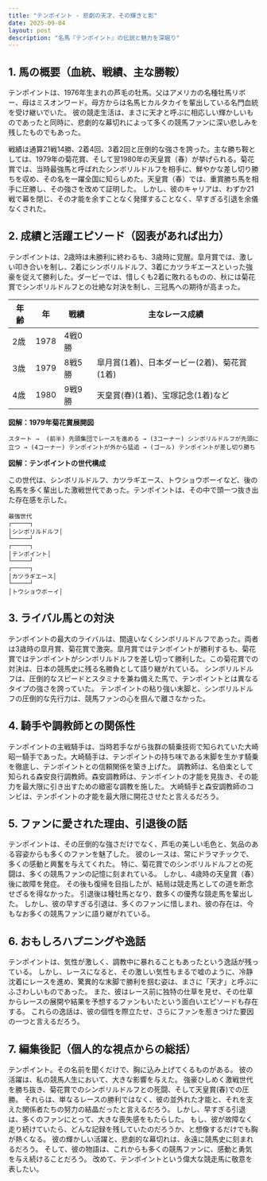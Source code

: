 ```yaml
---
title: "テンポイント - 悲劇の天才、その輝きと影"
date: 2025-09-04
layout: post
description: "名馬『テンポイント』の伝説と魅力を深堀り"
---
```


## 1. 馬の概要（血統、戦績、主な勝鞍）

テンポイントは、1976年生まれの芦毛の牡馬。父はアメリカの名種牡馬リボー、母はミスオンワード。母方からは名馬ヒカルタカイを輩出している名門血統を受け継いでいた。  彼の競走生活は、まさに天才と呼ぶに相応しい輝かしいものであったと同時に、悲劇的な幕切れによって多くの競馬ファンに深い悲しみを残したものでもあった。

戦績は通算21戦14勝、2着4回、3着2回と圧倒的な強さを誇った。主な勝ち鞍としては、1979年の菊花賞、そして翌1980年の天皇賞（春）が挙げられる。菊花賞では、当時最強馬と呼ばれたシンボリルドルフを相手に、鮮やかな差し切り勝ちを収め、その名を一躍全国に知らしめた。天皇賞（春）では、重賞勝ち馬を相手に圧勝し、その強さを改めて証明した。  しかし、彼のキャリアは、わずか21戦で幕を閉じ、その才能を余すことなく発揮することなく、早すぎる引退を余儀なくされた。


## 2. 成績と活躍エピソード（図表があれば出力）

テンポイントは、2歳時は未勝利に終わるも、3歳時に覚醒。皐月賞では、激しい叩き合いを制し、2着にシンボリルドルフ、3着にカツラギエースといった強豪を従えて勝利した。ダービーでは、惜しくも2着に敗れるものの、秋には菊花賞でシンボリルドルフとの壮絶な対決を制し、三冠馬への期待が高まった。

| 年齢 | 年 | 戦績 | 主なレース成績 |
|---|---|---|---|
| 2歳 | 1978 | 4戦0勝 |  |
| 3歳 | 1979 | 8戦5勝 | 皐月賞(1着)、日本ダービー(2着)、菊花賞(1着) |
| 4歳 | 1980 | 9戦9勝 | 天皇賞(春)(1着)、宝塚記念(1着)など |


**図解：1979年菊花賞展開図**

```
スタート →  (前半) 先頭集団でレースを進める → (3コーナー) シンボリルドルフが先頭に立つ → (4コーナー) テンポイントが外から猛追 → (ゴール) テンポイントが差し切り勝ち
```

**図解：テンポイントの世代構成**

この世代は、シンボリルドルフ、カツラギエース、トウショウボーイなど、後の名馬を多く輩出した激戦世代であった。テンポイントは、その中で頭一つ抜き出た存在感を示した。

```
最強世代
┌─────┐
│シンボリルドルフ│
└─────┘
┌─────┐
│テンポイント│
└─────┘
┌─────┐
│カツラギエース│
└─────┘
│トウショウボーイ│
```


## 3. ライバル馬との対決

テンポイントの最大のライバルは、間違いなくシンボリルドルフであった。両者は3歳時の皐月賞、菊花賞で激突。皐月賞ではテンポイントが勝利するも、菊花賞ではテンポイントがシンボリルドルフを差し切って勝利した。この菊花賞での対決は、日本の競馬史に残る名勝負として語り継がれている。  シンボリルドルフは、圧倒的なスピードとスタミナを兼ね備えた馬で、テンポイントとは異なるタイプの強さを誇っていた。  テンポイントの粘り強い末脚と、シンボリルドルフの圧倒的な先行力は、競馬ファンの心を掴んで離さなかった。


## 4. 騎手や調教師との関係性

テンポイントの主戦騎手は、当時若手ながら抜群の騎乗技術で知られていた大崎昭一騎手であった。大崎騎手は、テンポイントの持ち味である末脚を生かす騎乗を徹底し、テンポイントとの信頼関係を築き上げた。  調教師は、名伯楽として知られる森安良行調教師。森安調教師は、テンポイントの才能を見抜き、その能力を最大限に引き出すための緻密な調教を施した。  大崎騎手と森安調教師のコンビは、テンポイントの才能を最大限に開花させたと言えるだろう。


## 5. ファンに愛された理由、引退後の話

テンポイントは、その圧倒的な強さだけでなく、芦毛の美しい毛色と、気品のある容姿からも多くのファンを魅了した。  彼のレースは、常にドラマチックで、多くの感動と興奮を与えてくれた。  特に、菊花賞でのシンボリルドルフとの死闘は、多くの競馬ファンの記憶に刻まれている。  しかし、4歳時の天皇賞（春）後に故障を発症。  その後も復帰を目指したが、結局は競走馬としての道を断念せざるを得なかった。  引退後は種牡馬となり、数多くの優秀な競走馬を輩出した。  しかし、彼の早すぎる引退は、多くのファンに惜しまれ、彼の存在は、今もなお多くの競馬ファンに語り継がれている。


## 6. おもしろハプニングや逸話

テンポイントは、気性が激しく、調教中に暴れることもあったという逸話が残っている。  しかし、レースになると、その激しい気性もまるで嘘のように、冷静沈着にレースを進め、驚異的な末脚で勝利を掴む姿は、まさに「天才」と呼ぶにふさわしいものであった。  また、彼はレース前に独特の仕草を見せ、その仕草からレースの展開や結果を予想するファンもいたという面白いエピソードも存在する。  これらの逸話は、彼の個性を際立たせ、さらにファンを惹きつけた要因の一つと言えるだろう。


## 7. 編集後記（個人的な視点からの総括）

テンポイント。その名前を聞くだけで、胸に込み上げてくるものがある。  彼の活躍は、私の競馬人生において、大きな影響を与えた。  強豪ひしめく激戦世代を勝ち抜き、菊花賞でのシンボリルドルフとの死闘、そして天皇賞(春)での圧勝。  それらは、単なるレースの勝利ではなく、彼の並外れた才能と、それを支えた関係者たちの努力の結晶だったと言えるだろう。  しかし、早すぎる引退は、多くのファンにとって、大きな喪失感をもたらした。  もし、彼が故障なく走り続けていたら、どんな記録を残していたのだろうか、と想像するだけでも胸が熱くなる。  彼の輝かしい活躍と、悲劇的な幕切れは、永遠に競馬史に刻まれるだろう。  そして、彼の物語は、これからも多くの競馬ファンに、感動と勇気を与え続けることだろう。  改めて、テンポイントという偉大な競走馬に敬意を表したい。
